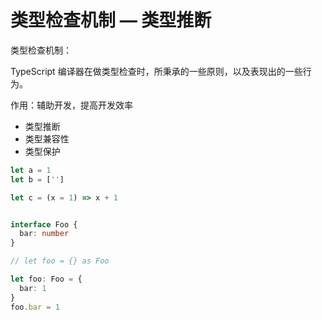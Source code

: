 # 类型检查机制 — 类型推断


类型检查机制：

TypeScript 编译器在做类型检查时，所秉承的一些原则，以及表现出的一些行为。

作用：辅助开发，提高开发效率


* 类型推断
* 类型兼容性
* 类型保护

```ts
let a = 1
let b = ['']

let c = (x = 1) => x + 1


interface Foo {
  bar: number
}

// let foo = {} as Foo

let foo: Foo = {
  bar: 1
}
foo.bar = 1
```

